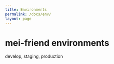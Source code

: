 ```yaml
---
title: Environments
permalink: /docs/env/
layout: page
---
```

# mei-friend environments    

develop, staging, production
